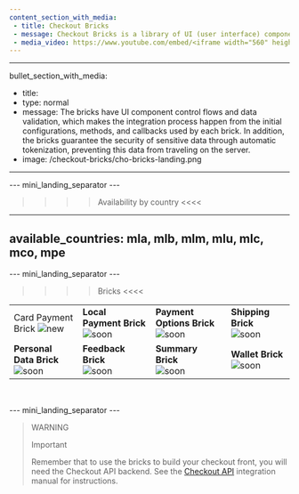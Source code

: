 ```yaml
---
content_section_with_media: 
 - title: Checkout Bricks
 - message: Checkout Bricks is a library of UI (user interface) components that aims to allow the client-side integration of Checkout API in a modular way through configurable, secure structures and with a simplified and unified integration.
 - media_video: https://www.youtube.com/embed/<iframe width="560" height="315" src="https://www.youtube.com/embed/jv9oCydWV78" title="YouTube video player" frameborder="0" allow="accelerometer; autoplay; clipboard-write; encrypted-media; gyroscope; picture-in-picture" allowfullscreen></iframe>
---
```


---
bullet_section_with_media: 
 - title: 
 - type: normal
 - message: The bricks have UI component control flows and data validation, which makes the integration process happen from the initial configurations, methods, and callbacks used by each brick. In addition, the bricks guarantee the security of sensitive data through automatic tokenization, preventing this data from traveling on the server.
 - image: /checkout-bricks/cho-bricks-landing.png
---

--- mini_landing_separator ---

>>>> Availability by country <<<<
---
available_countries: mla, mlb, mlm, mlu, mlc, mco, mpe
---

--- mini_landing_separator ---

>>>> Bricks <<<<

| | | | |
|---|---|---|---|
| Card Payment Brick ![new](checkout-bricks/new-button__EN.png)| **Local Payment Brick** ![soon](checkout-bricks/soon-button_EN.png)| **Payment Options Brick** ![soon](checkout-bricks/soon-button_EN.png) | **Shipping Brick** ![soon](checkout-bricks/soon-button_EN.png) |
| **Personal Data Brick** ![soon](checkout-bricks/soon-button_EN.png) | **Feedback Brick** <br> ![soon](checkout-bricks/soon-button_EN.png) | **Summary Brick** <br> ![soon](checkout-bricks/soon-button_EN.png) | **Wallet Brick** <br> ![soon](checkout-bricks/soon-button_EN.png) |

<br>

--- mini_landing_separator ---

> WARNING
> 
> Important
>
> Remember that to use the bricks to build your checkout front, you will need the Checkout API backend. See the [Checkout API](/developers/en/docs/checkout-api/introduction) integration manual for instructions.
